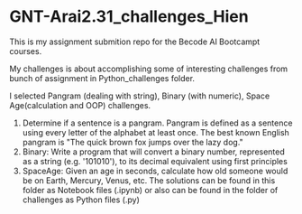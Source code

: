 # GNT-Arai2.31_challenges_Hien

This is my assignment submition repo for the Becode AI Bootcampt courses.

My challenges is about accomplishing some of interesting challenges from bunch of assignment in Python_challenges folder.

I selected Pangram (dealing with string), Binary (with numeric), Space Age(calculation and OOP) challenges.

1. Determine if a sentence is a pangram. Pangram is defined as a sentence using every letter of the alphabet at least once.
The best known English pangram is "The quick brown fox jumps over the lazy dog."
2. Binary: Write a program that will convert a binary number, represented as a string (e.g. '101010'), to its decimal equivalent using first principles
3. SpaceAge: Given an age in seconds, calculate how old someone would be on Earth, Mercury, Venus, etc.
The solutions can be found in this folder as Notebook files (.ipynb) or also can be found in the folder of challenges as Python files (.py)
